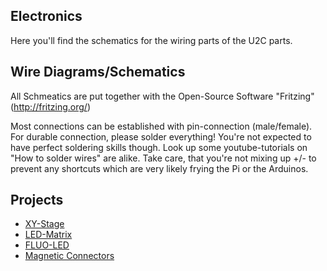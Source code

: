 ## Electronics
Here you'll find the schematics for the wiring parts of the U2C parts. 

## Wire Diagrams/Schematics
All Schmeatics are put together with the Open-Source Software "Fritzing" (http://fritzing.org/)

Most connections can be established with pin-connection (male/female). For durable connection, please solder everything! You're not expected to have perfect soldering skills though. Look up some youtube-tutorials on "How to solder wires" are alike. Take care, that you're not mixing up +/- to prevent any shortcuts which are very likely frying the Pi or the Arduinos. 

## Projects
- [XY-Stage](./XY-Stage/Readme.md)
- [LED-Matrix](./LED-Matrix/Readme.md)
- [FLUO-LED](./FLUO-LED/Readme.md)
- [Magnetic Connectors](./Magnetic-Connectors/Readme.md)